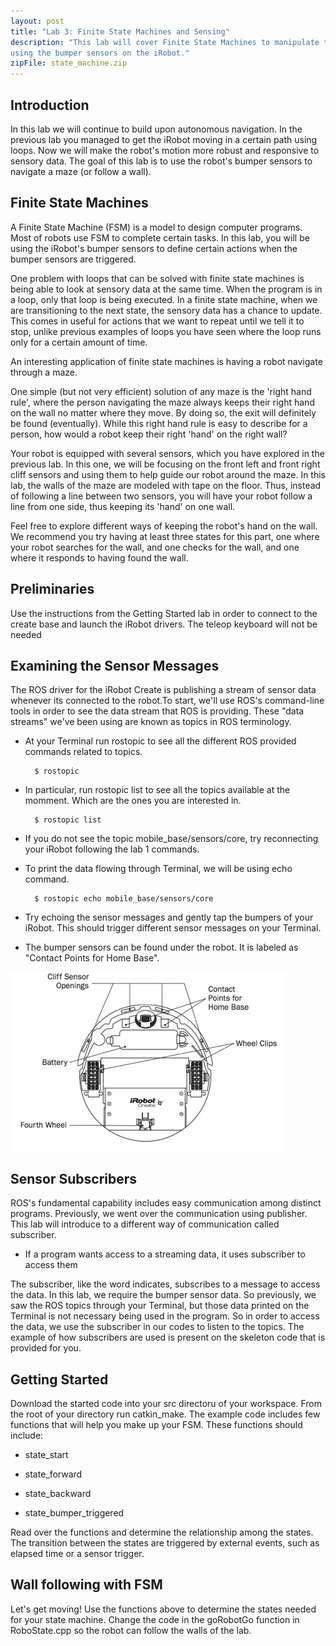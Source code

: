 ```yaml
---
layout: post
title: "Lab 3: Finite State Machines and Sensing"
description: "This lab will cover Finite State Machines to manipulate the robot 
using the bumper sensors on the iRobot."
zipFile: state_machine.zip
---
```


Introduction
--------------

In this lab we will continue to build upon autonomous navigation. In the previous lab you managed to get the iRobot moving in a certain path using loops. Now we will make the robot's motion more robust and responsive to sensory data. The goal of this lab is to use the robot's bumper sensors to navigate a maze (or follow a wall).


Finite State Machines
--------------


A Finite State Machine (FSM) is a model to design computer 
programs. Most of robots use FSM to complete certain tasks. In this lab, you will
be using the iRobot's bumper sensors to define certain actions when the bumper 
sensors are triggered.


One problem with loops that can be solved with finite state machines is being able to look at sensory data at the same time. When the program is in a loop, only that loop is being executed. In a finite state machine, when we are transitioning to the next state, the sensory data has a chance to update. This comes in useful for actions that we want to repeat until we tell it to stop, unlike previous examples of loops you have seen where the loop runs only for a certain amount of time. 


 An interesting application of finite state machines is having a robot navigate through a maze.

One simple (but not very efficient) solution of any maze is the 'right hand rule', where the person navigating the maze always keeps their right hand on the wall no matter where they move. By doing so, the exit will definitely be found (eventually). While this right hand rule is easy to describe for a person, how would a robot keep their right 'hand' on the right wall?

Your robot is equipped with several sensors, which you have explored in the previous lab. In this one, we will be focusing on the front left and front right cliff sensors and using them to help guide our robot around the maze. In this lab, the walls of the maze are modeled with tape on the floor. Thus, instead of following a line between two sensors, you will have your robot follow a line from one side, thus keeping its 'hand' on one wall.

Feel free to explore different ways of keeping the robot's hand on the wall. We recommend you try having at least three states for this part, one where your robot searches for the wall, and one checks for the wall, and one where it responds to having found the wall. 


Preliminaries
--------------

Use the instructions from the Getting Started lab in order to 
connect to the create base and launch the iRobot drivers. The teleop keyboard will not be needed



Examining the Sensor Messages
--------------

The ROS driver for the iRobot Create is publishing a stream of sensor data whenever 
its connected to the robot.To start, we'll use ROS's command-line tools in order 
to see the data stream that ROS is providing. These "data streams" we've been 
using are known as topics in ROS terminology.

	
* At your Terminal run rostopic to see all the different ROS provided commands
  related to topics.

		$ rostopic

* In particular, run rostopic list to see all the topics available at the momment.
  Which are the ones you are interested in.

		$ rostopic list

* If you do not see the topic mobile_base/sensors/core, try reconnecting your
	  iRobot following the lab 1 commands.

* To print the data flowing through Terminal, we will be using echo command.

		$ rostopic echo mobile_base/sensors/core

* Try echoing the sensor messages and gently tap the bumpers of your iRobot.
  This should trigger different sensor messages on your Terminal.

* The bumper sensors can be found under the robot. It is labeled as "Contact Points 
  for Home Base".

![iRobot Bottom View][irobot-bottom-view]

Sensor Subscribers
--------------

ROS's fundamental capability includes easy communication among distinct programs. 
Previously, we went over the communication using publisher. This lab will introduce 
to a different way of communication called subscriber.

* If a program wants access to a streaming data, it uses subscriber to access them

The subscriber, like the word indicates, subscribes to a message to access the data. 
In this lab, we require the bumper sensor data. So previously, we saw the ROS topics 
through your Terminal, but those data printed on the Terminal is not necessary being 
used in the program. So in order to access the data, we use the subscriber in our codes 
to listen to the topics. The example of how subscribers are used is present on the 
skeleton code that is provided for you.

Getting Started
--------------

Download the started code into your src directoru of your workspace. From the root of your directory run catkin_make. The example code includes few functions that will help you make up your FSM. These functions
should include:

* state_start

* state_forward

* state_backward

* state_bumper_triggered

Read over the functions and determine the relationship among the states. The transition
between the states are triggered by external events, such as elapsed time or a sensor
trigger.

Wall following with FSM
--------------

Let's get moving! Use the functions above to determine the states needed for your state machine. Change the code in the goRobotGo function in RoboState.cpp so the robot can follow the walls of the lab.

[irobot-bottom-view]: ../images/post/irobot-bottom-view.jpg
